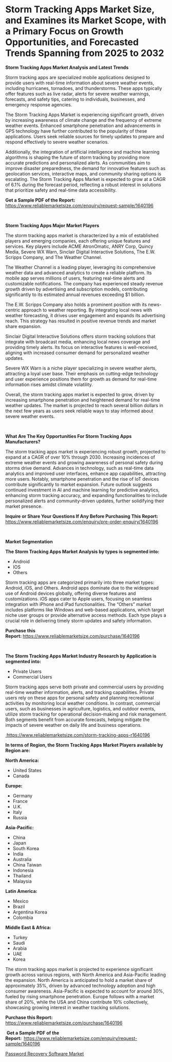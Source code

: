 <p><h1>Storm Tracking Apps Market Size, and Examines its Market Scope, with a Primary Focus on Growth Opportunities, and Forecasted Trends Spanning from 2025 to 2032</h1></p><p><strong>Storm Tracking Apps Market Analysis and Latest Trends</strong></p>
<p><p>Storm tracking apps are specialized mobile applications designed to provide users with real-time information about severe weather events, including hurricanes, tornadoes, and thunderstorms. These apps typically offer features such as live radar, alerts for severe weather warnings, forecasts, and safety tips, catering to individuals, businesses, and emergency response agencies.</p><p>The Storm Tracking Apps Market is experiencing significant growth, driven by increasing awareness of climate change and the frequency of extreme weather events. Enhanced smartphone penetration and advancements in GPS technology have further contributed to the popularity of these applications. Users seek reliable sources for timely updates to prepare and respond effectively to severe weather scenarios.</p><p>Additionally, the integration of artificial intelligence and machine learning algorithms is shaping the future of storm tracking by providing more accurate predictions and personalized alerts. As communities aim to improve disaster preparedness, the demand for innovative features such as geolocation services, interactive maps, and community sharing options is escalating. The Storm Tracking Apps Market is expected to grow at a CAGR of 6.1% during the forecast period, reflecting a robust interest in solutions that prioritize safety and real-time data accessibility.</p></p>
<p><strong>Get a Sample PDF of the Report:&nbsp;</strong> <a href="https://www.reliablemarketsize.com/enquiry/request-sample/1640196?utm_campaign=2479&utm_medium=2&utm_source=Github&utm_content=ia&utm_term=05032025&utm_id=storm-tracking-apps">https://www.reliablemarketsize.com/enquiry/request-sample/1640196</a></p>
<p>&nbsp;</p>
<p><strong>Storm Tracking Apps Major Market Players</strong></p>
<p><p>The storm tracking apps market is characterized by a mix of established players and emerging companies, each offering unique features and services. Key players include ACME AtronOmatic, ANRY Corp, Quincy Media, Severe WX Warn, Sinclair Digital Interactive Solutions, The E.W. Scripps Company, and The Weather Channel. </p><p>The Weather Channel is a leading player, leveraging its comprehensive weather data and advanced analytics to create a reliable platform. Its mobile app serves millions of users, featuring real-time alerts and customizable notifications. The company has experienced steady revenue growth driven by advertising and subscription models, contributing significantly to its estimated annual revenues exceeding $1 billion.</p><p>The E.W. Scripps Company also holds a prominent position with its news-centric approach to weather reporting. By integrating local news with weather forecasting, it drives user engagement and expands its advertising reach. This strategy has resulted in positive revenue trends and market share expansion.</p><p>Sinclair Digital Interactive Solutions offers storm tracking solutions that integrate with broadcast media, enhancing local news coverage and providing timely alerts. Its focus on interactive features is well-received, aligning with increased consumer demand for personalized weather updates.</p><p>Severe WX Warn is a niche player specializing in severe weather alerts, attracting a loyal user base. Their emphasis on cutting-edge technology and user experience positions them for growth as demand for real-time information rises amidst climate volatility.</p><p>Overall, the storm tracking apps market is expected to grow, driven by increasing smartphone penetration and heightened demand for real-time weather updates. The market is projected to reach several billion dollars in the next few years as users seek reliable ways to stay informed about severe weather events.</p></p>
<p>&nbsp;</p>
<p><strong>What Are The Key Opportunities For Storm Tracking Apps Manufacturers?</strong></p>
<p><p>The storm tracking apps market is experiencing robust growth, projected to expand at a CAGR of over 10% through 2030. Increasing incidences of extreme weather events and growing awareness of personal safety during storms drive demand. Advances in technology, such as real-time data analytics and improved user interfaces, enhance app capabilities, attracting more users. Notably, smartphone penetration and the rise of IoT devices contribute significantly to market expansion. Future outlook suggests continued investment in AI and machine learning for predictive analytics, enhancing storm tracking accuracy, and expanding functionalities to include personalized alerts and community-driven updates, further solidifying their market presence.</p></p>
<p><strong>Inquire or Share Your Questions If Any Before Purchasing This Report:</strong> <a href="https://www.reliablemarketsize.com/enquiry/pre-order-enquiry/1640196?utm_campaign=2479&utm_medium=2&utm_source=Github&utm_content=ia&utm_term=05032025&utm_id=storm-tracking-apps">https://www.reliablemarketsize.com/enquiry/pre-order-enquiry/1640196</a></p>
<p>&nbsp;</p>
<p><strong>Market Segmentation</strong></p>
<p><strong>The Storm Tracking Apps Market Analysis by types is segmented into:</strong></p>
<p><ul><li>Android</li><li>IOS</li><li>Others</li></ul></p>
<p><p>Storm tracking apps are categorized primarily into three market types: Android, iOS, and Others. Android apps dominate due to the widespread use of Android devices globally, offering diverse features and customizations. iOS apps cater to Apple users, focusing on seamless integration with iPhone and iPad functionalities. The “Others” market includes platforms like Windows and web-based applications, which target niche user groups or provide alternative access methods. Each type plays a crucial role in delivering timely storm updates and safety information.</p></p>
<p><strong>Purchase this Report:&nbsp;</strong><a href="https://www.reliablemarketsize.com/purchase/1640196?utm_campaign=2479&utm_medium=2&utm_source=Github&utm_content=ia&utm_term=05032025&utm_id=storm-tracking-apps">https://www.reliablemarketsize.com/purchase/1640196</a></p>
<p>&nbsp;</p>
<p><strong>The Storm Tracking Apps Market Industry Research by Application is segmented into:</strong></p>
<p><ul><li>Private Users</li><li>Commercial Users</li></ul></p>
<p><p>Storm tracking apps serve both private and commercial users by providing real-time weather information, alerts, and tracking capabilities. Private users rely on these apps for personal safety and planning recreational activities by monitoring local weather conditions. In contrast, commercial users, such as businesses in agriculture, logistics, and outdoor events, utilize storm tracking for operational decision-making and risk management. Both segments benefit from accurate forecasts, helping mitigate the impacts of severe weather on daily life and business operations.</p></p>
<p><a href="https://www.reliablemarketsize.com/storm-tracking-apps-r1640196?utm_campaign=2479&utm_medium=2&utm_source=Github&utm_content=ia&utm_term=05032025&utm_id=storm-tracking-apps">&nbsp;https://www.reliablemarketsize.com/storm-tracking-apps-r1640196</a></p>
<p><strong>In terms of Region, the Storm Tracking Apps Market Players available by Region are:</strong></p>
<p>
    <p> <strong> North America: </strong>
        <ul>
            <li>United States</li>
            <li>Canada</li>
        </ul>
        </p> 
    <p> <strong> Europe: </strong>
        <ul>
            <li>Germany</li>
            <li>France</li>
            <li>U.K.</li>
            <li>Italy</li>
            <li>Russia</li>
        </ul>
        </p> 
    <p> <strong> Asia-Pacific: </strong>
        <ul>
            <li>China</li>
            <li>Japan</li>
            <li>South Korea</li>
            <li>India</li>
            <li>Australia</li>
            <li>China Taiwan</li>
            <li>Indonesia</li>
            <li>Thailand</li>
            <li>Malaysia</li>
        </ul>
        </p> 
    <p> <strong> Latin America: </strong>
        <ul>
            <li>Mexico</li>
            <li>Brazil</li>
            <li>Argentina Korea</li>
            <li>Colombia</li>
        </ul>
        </p> 
    <p> <strong> Middle East & Africa: </strong>
        <ul>
            <li>Turkey</li>
            <li>Saudi</li>
            <li>Arabia</li>
            <li>UAE</li>
            <li>Korea</li>
        </ul>
    </p>
    </p>
<p><p>The storm tracking apps market is projected to experience significant growth across various regions, with North America and Asia-Pacific leading the expansion. North America is anticipated to hold a market share of approximately 35%, driven by advanced technology adoption and high consumer awareness. Asia-Pacific is expected to account for around 30%, fueled by rising smartphone penetration. Europe follows with a market share of 20%, while the USA and China contribute 10% collectively, showcasing growing interest in weather tracking solutions.</p></p>
<p><strong>Purchase this Report: </strong><a href="https://www.reliablemarketsize.com/purchase/1640196?utm_campaign=2479&utm_medium=2&utm_source=Github&utm_content=ia&utm_term=05032025&utm_id=storm-tracking-apps">https://www.reliablemarketsize.com/purchase/1640196</a></p>
<p>&nbsp;<strong>Get a Sample PDF of the Report:&nbsp;&nbsp;</strong><a href="https://www.reliablemarketsize.com/enquiry/request-sample/1640196?utm_campaign=2479&utm_medium=2&utm_source=Github&utm_content=ia&utm_term=05032025&utm_id=storm-tracking-apps">https://www.reliablemarketsize.com/enquiry/request-sample/1640196</a></p>
<p><strong></strong></p>
<p><p><a href="https://github.com/oslieselotte2192/Market-Research-Report-List-1/blob/main/password-recovery-software-market.md?utm_campaign=2479&utm_medium=2&utm_source=Github&utm_content=ia&utm_term=05032025&utm_id=storm-tracking-apps">Password Recovery Software Market</a></p></p>